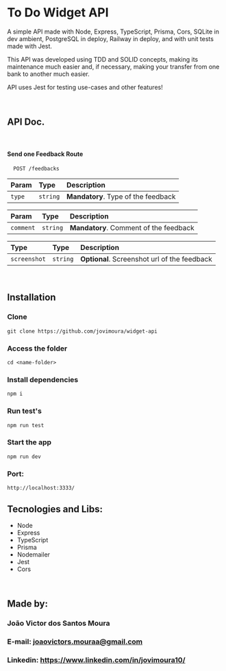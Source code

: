 # To Do Widget API

<p>
A simple API made with Node, Express, TypeScript, Prisma, Cors, SQLite in dev ambient, PostgreSQL in deploy, Railway in deploy, and with unit tests made with Jest.
</p>

<p>
This API was developed using TDD and SOLID concepts, making its maintenance much easier and, if necessary, making your transfer from one bank to another much easier.
</p>

<p>
API uses Jest for testing use-cases and other features!
</p>

<br />

## API Doc.

<br />

#### Send one Feedback Route

```http
  POST /feedbacks
```

| Param   | Type       | Description                      |
| :---------- | :--------- | :---------------------------------- |
| `type` | `string` | **Mandatory**. Type of the feedback |

| Param   | Type       | Description                           |
| :---------- | :--------- | :---------------------------------- |
| `comment` | `string` | **Mandatory**. Comment of the feedback |

| Type   | Type       | Description                           |
| :---------- | :--------- | :---------------------------------- |
| `screenshot` | `string` | **Optional**. Screenshot url of the feedback|

<br />

## Installation

### Clone

```
git clone https://github.com/jovimoura/widget-api
```

### Access the folder

```
cd <name-folder>
```

### Install dependencies

```
npm i
```

### Run test's

```
npm run test
```

### Start the app

```
npm run dev
```

### Port:

```
http://localhost:3333/
```

## Tecnologies and Libs:

<ul>
    <li>Node</li>
    <li>Express</li>
    <li>TypeScript</li>
    <li>Prisma</li>
    <li>Nodemailer</li>
    <li>Jest</li>
    <li>Cors</li>
</ul>

<br />

## Made by:

### João Victor dos Santos Moura

### E-mail: joaovictors.mouraa@gmail.com

### Linkedin: https://www.linkedin.com/in/jovimoura10/